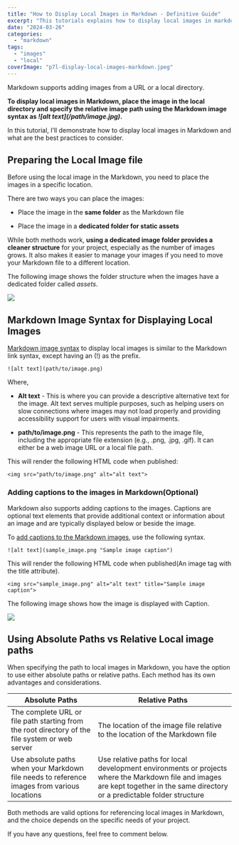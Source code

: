 ```yaml
---
title: "How to Display Local Images in Markdown - Definitive Guide"
excerpt: "This tutorials explains how to display local images in markdown and what are the best ways to organize the image file."
date: "2024-03-26"
categories: 
  - "markdown"
tags: 
  - "images"
  - "local"
coverImage: "p7l-display-local-images-markdown.jpeg"
---
```


Markdown supports adding images from a URL or a local directory.

**To display local images in Markdown, place the image in the local directory and specify the relative image path using the Markdown image syntax as _!\[alt text\](/path/image.jpg)_.**

In this tutorial, I’ll demonstrate how to display local images in Markdown and what are the best practices to consider. 

## Preparing the Local Image file

Before using the local image in the Markdown, you need to place the images in a specific location. 

There are two ways you can place the images:

- Place the image in the **same folder** as the Markdown file

- Place the image in a **dedicated folder for static assets** 

While both methods work, **using a dedicated image folder provides a cleaner structure** for your project, especially as the number of images grows. It also makes it easier to manage your images if you need to move your Markdown file to a different location.

The following image shows the folder structure when the images have a dedicated folder called _assets_.

![](/image-2.png)

## Markdown Image Syntax for Displaying Local Images

[Markdown image syntax](https://daringfireball.net/projects/markdown/syntax#img) to display local images is similar to the Markdown link syntax, except having an (!) as the prefix. 

```
![alt text](path/to/image.png)
```

Where,

- **Alt text** - This is where you can provide a descriptive alternative text for the image. Alt text serves multiple purposes, such as helping users on slow connections where images may not load properly and providing accessibility support for users with visual impairments. 

- **path/to/image.png** \- This represents the path to the image file, including the appropriate file extension (e.g., .png, .jpg, .gif). It can either be a web image URL or a local file path.

This will render the following HTML code when published:

```
<img src="path/to/image.png" alt="alt text">
```

### Adding captions to the images in Markdown(Optional)

Markdown also supports adding captions to the images. Captions are optional text elements that provide additional context or information about an image and are typically displayed below or beside the image.

To [add captions to the Markdown images](https://www.docstomarkdown.pro/add-image-captions-to-images-in-jekyll-blog-posts-with-markdown/), use the following syntax. 

```
![alt text](sample_image.png "Sample image caption")
```

This will render the following HTML code when published(An image tag with the title attribute).

```
<img src="sample_image.png" alt="alt text" title="Sample image caption">
```

The following image shows how the image is displayed with Caption.

![](/image-3.png)

## Using Absolute Paths vs Relative Local image paths

When specifying the path to local images in Markdown, you have the option to use either absolute paths or relative paths. Each method has its own advantages and considerations.

| Absolute Paths | Relative Paths |
| --- | --- |
| The complete URL or file path starting from the root directory of the file system or web server | The location of the image file relative to the location of the Markdown file |
| Use absolute paths when your Markdown file needs to reference images from various locations | Use relative paths for local development environments or projects where the Markdown file and images are kept together in the same directory or a predictable folder structure |

Both methods are valid options for referencing local images in Markdown, and the choice depends on the specific needs of your project.

If you have any questions, feel free to comment below.
